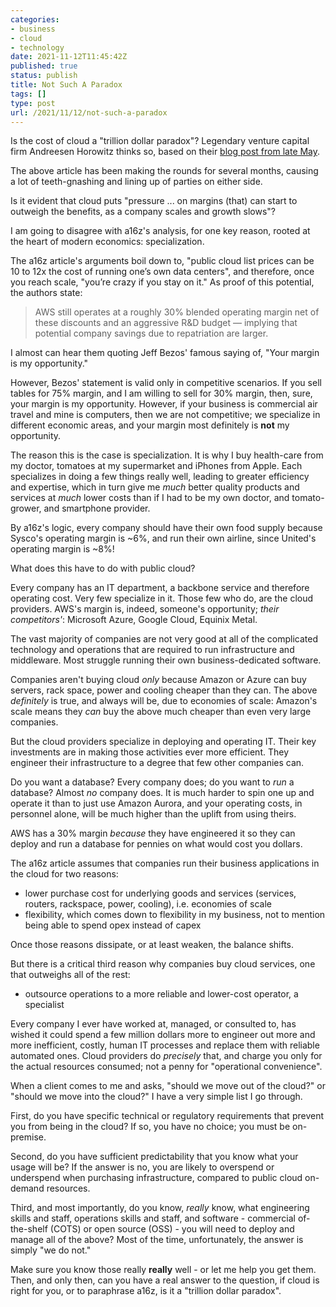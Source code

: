 ```yaml
---
categories:
- business
- cloud
- technology
date: 2021-11-12T11:45:42Z
published: true
status: publish
title: Not Such A Paradox
tags: []
type: post
url: /2021/11/12/not-such-a-paradox
---
```


Is the cost of cloud a "trillion dollar paradox"? Legendary venture capital firm
Andreesen Horowitz thinks so, based on their [blog post from late May](https://a16z.com/2021/05/27/cost-of-cloud-paradox-market-cap-cloud-lifecycle-scale-growth-repatriation-optimization/).

The above article has been making the rounds for several months, causing a lot of teeth-gnashing and
lining up of parties on either side.

Is it evident that cloud puts "pressure ... on margins (that) can start to outweigh the benefits, as a company scales and growth slows"?

I am going to disagree with a16z's analysis, for one key reason, rooted at the heart of modern economics:
specialization.

The a16z article's arguments boil down to, "public cloud list prices can be 10 to 12x the cost of running
one’s own data centers", and therefore, once you reach scale, "you’re crazy if you stay on it." As proof of this potential, the authors state:

> AWS still operates at a roughly 30% blended operating margin net of these discounts and an aggressive R&D budget — implying that potential company savings due to repatriation are larger.

I almost can hear them quoting Jeff Bezos' famous saying of, "Your margin is my opportunity."

However, Bezos' statement is valid only in competitive scenarios. If you sell tables for 75% margin,
and I am willing to sell for 30% margin, then, sure, your margin is my opportunity. However, if your business is commercial air travel and mine is computers, then we are not competitive; we specialize in different
economic areas, and your margin most definitely is **not** my opportunity.

The reason this is the case is specialization. It is why I buy health-care from my doctor, tomatoes at
my supermarket and iPhones from Apple. Each specializes in doing a few things really well,
leading to greater efficiency and expertise, which in turn give me _much_ better quality products and
services at _much_ lower costs than if I had to be my own doctor, and tomato-grower, and smartphone provider.

By a16z's logic, every company should have their own food supply because Sysco's operating margin is ~6%, and run their own airline, since United's operating margin is ~8%!

What does this have to do with public cloud?

Every company has an IT department, a backbone service and therefore operating cost. Very few specialize in
it. Those few who do, are the cloud providers. AWS's margin is, indeed, someone's opportunity; _their competitors'_: Microsoft Azure, Google Cloud, Equinix Metal.

The vast majority of companies are not very good at all of the complicated technology and operations that
are required to run infrastructure and middleware. Most struggle running their own business-dedicated
software.

Companies aren't buying cloud _only_ because Amazon or Azure can buy servers, rack space, power and cooling
cheaper than they can. The above _definitely_ is true, and always
will be, due to economies of scale: Amazon's scale means they _can_ buy the above much cheaper than
even very large companies.

But the cloud providers specialize in deploying and operating IT. Their key investments are in making those
activities ever more efficient. They engineer their infrastructure to a degree
that few other companies can.

Do you want a database? Every company does; do you want to _run_ a database? Almost _no_ company does.
It is much harder to spin one up and operate it than to just use Amazon Aurora, and your operating costs, in
personnel alone, will be much higher than the uplift from using theirs.

AWS has a 30% margin _because_ they have engineered it so they can deploy and run a
database for pennies on what would cost you dollars.

The a16z article assumes that companies run their business applications in the cloud for two reasons:

* lower purchase cost for underlying goods and services (services, routers, rackspace, power, cooling), i.e. economies of scale
* flexibility, which comes down to flexibility in my business, not to mention being able to spend opex instead of capex

Once those reasons dissipate, or at least weaken, the balance shifts.

But there is a critical third reason why companies buy cloud services, one that outweighs all of the rest:

* outsource operations to a more reliable and lower-cost operator, a specialist

Every company I ever have worked at, managed, or consulted to, has wished it could spend a few million
dollars more to engineer out more and more inefficient, costly, human
IT processes and replace them with reliable automated ones. Cloud providers do _precisely_ that, and charge
you only for the actual resources consumed; not a penny for "operational convenience".

When a client comes to me and asks, "should we move out of the cloud?" or "should we move into the cloud?"
I have a very simple list I go through.

First, do you have specific technical or regulatory requirements that prevent you from being in the cloud? If so, you have no choice; you must be on-premise.

Second, do you have sufficient predictability that you know what your usage will be? If the answer is no,
you are likely to overspend or underspend when purchasing infrastructure, compared to public cloud on-demand
resources.

Third, and most importantly, do you know, _really_ know, what engineering skills and staff, operations skills
and staff, and software - commercial of-the-shelf (COTS) or open source (OSS) - you will need to deploy and
manage all of the above? Most of the time, unfortunately, the answer is simply "we do not."

Make sure you know those really **really** well - or let me help you get them. Then, and only then, can you
have a real answer to the question, if cloud is right for you, or to paraphrase a16z, is it a "trillion dollar paradox".


